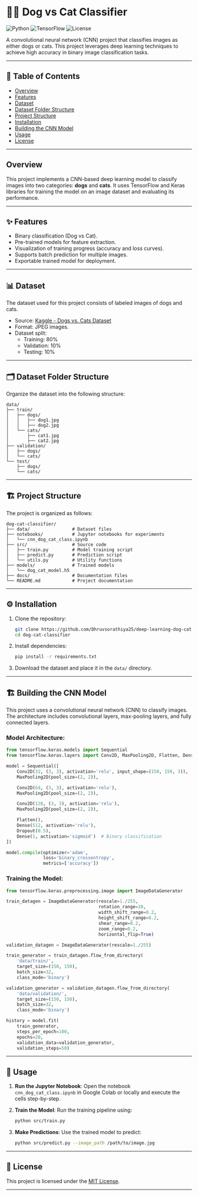 # 🐶🐱 Dog vs Cat Classifier

![Python](https://img.shields.io/badge/python-3.12-blue.svg)
![TensorFlow](https://img.shields.io/badge/TensorFlow-2.x-orange.svg)
![License](https://img.shields.io/badge/license-MIT-green.svg)

A convolutional neural network (CNN) project that classifies images as either dogs or cats. This project leverages deep learning techniques to achieve high accuracy in binary image classification tasks.

---

## 📖 Table of Contents

- [Overview](#overview)
- [Features](#features)
- [Dataset](#dataset)
- [Dataset Folder Structure](#dataset-folder-structure)
- [Project Structure](#project-structure)
- [Installation](#installation)
- [Building the CNN Model](#building-the-cnn-model)
- [Usage](#usage)
- [License](#license)

---

## Overview

This project implements a CNN-based deep learning model to classify images into two categories: **dogs** and **cats**. It uses TensorFlow and Keras libraries for training the model on an image dataset and evaluating its performance.

---

## ✨ Features

- Binary classification (Dog vs Cat).
- Pre-trained models for feature extraction.
- Visualization of training progress (accuracy and loss curves).
- Supports batch prediction for multiple images.
- Exportable trained model for deployment.

---

## 📊 Dataset

The dataset used for this project consists of labeled images of dogs and cats.

- Source: [Kaggle - Dogs vs. Cats Dataset](https://www.kaggle.com/c/dogs-vs-cats)
- Format: JPEG images.
- Dataset split:
  - Training: 80%
  - Validation: 10%
  - Testing: 10%

---

## 🗂 Dataset Folder Structure

Organize the dataset into the following structure:

```
data/
├── train/
│   ├── dogs/
│   │   ├── dog1.jpg
│   │   ├── dog2.jpg
│   └── cats/
│       ├── cat1.jpg
│       ├── cat2.jpg
├── validation/
│   ├── dogs/
│   └── cats/
└── test/
    ├── dogs/
    └── cats/
```

---

## 🏗 Project Structure

The project is organized as follows:

```
dog-cat-classifier/
├── data/                # Dataset files
├── notebooks/           # Jupyter notebooks for experiments
│   └── cnn_dog_cat_class.ipynb
├── src/                 # Source code
│   ├── train.py         # Model training script
│   ├── predict.py       # Prediction script
│   └── utils.py         # Utility functions
├── models/              # Trained models
│   └── dog_cat_model.h5
├── docs/                # Documentation files
└── README.md            # Project documentation
```

---

## ⚙️ Installation

1. Clone the repository:

   ```bash
   git clone https://github.com/Dhruvsorathiya25/deep-learning-dog-cat-classifier.git
   cd dog-cat-classifier
   ```

2. Install dependencies:

   ```bash
   pip install -r requirements.txt
   ```

3. Download the dataset and place it in the `data/` directory.

---

## 🏗 Building the CNN Model

This project uses a convolutional neural network (CNN) to classify images. The architecture includes convolutional layers, max-pooling layers, and fully connected layers.

### Model Architecture:

```python
from tensorflow.keras.models import Sequential
from tensorflow.keras.layers import Conv2D, MaxPooling2D, Flatten, Dense, Dropout

model = Sequential([
    Conv2D(32, (3, 3), activation='relu', input_shape=(150, 150, 3)),
    MaxPooling2D(pool_size=(2, 2)),

    Conv2D(64, (3, 3), activation='relu'),
    MaxPooling2D(pool_size=(2, 2)),

    Conv2D(128, (3, 3), activation='relu'),
    MaxPooling2D(pool_size=(2, 2)),

    Flatten(),
    Dense(512, activation='relu'),
    Dropout(0.5),
    Dense(1, activation='sigmoid')  # Binary classification
])

model.compile(optimizer='adam',
              loss='binary_crossentropy',
              metrics=['accuracy'])
```

### Training the Model:

```python
from tensorflow.keras.preprocessing.image import ImageDataGenerator

train_datagen = ImageDataGenerator(rescale=1./255,
                                   rotation_range=20,
                                   width_shift_range=0.2,
                                   height_shift_range=0.2,
                                   shear_range=0.2,
                                   zoom_range=0.2,
                                   horizontal_flip=True)

validation_datagen = ImageDataGenerator(rescale=1./255)

train_generator = train_datagen.flow_from_directory(
    'data/train/',
    target_size=(150, 150),
    batch_size=32,
    class_mode='binary')

validation_generator = validation_datagen.flow_from_directory(
    'data/validation/',
    target_size=(150, 150),
    batch_size=32,
    class_mode='binary')

history = model.fit(
    train_generator,
    steps_per_epoch=100,
    epochs=20,
    validation_data=validation_generator,
    validation_steps=50)
```

---

## 🚀 Usage

1. **Run the Jupyter Notebook**:
   Open the notebook `cnn_dog_cat_class.ipynb` in Google Colab or locally and execute the cells step-by-step.

2. **Train the Model**:
   Run the training pipeline using:

   ```bash
   python src/train.py
   ```

3. **Make Predictions**:
   Use the trained model to predict:
   ```bash
   python src/predict.py --image_path /path/to/image.jpg
   ```

---

## 📝 License

This project is licensed under the [MIT License](LICENSE).

---
